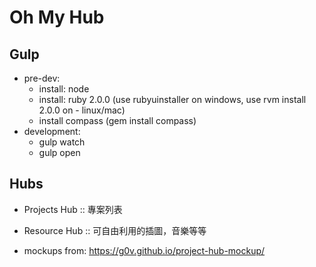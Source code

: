 Oh My Hub
=========

## Gulp

- pre-dev:
    - install: node
    - install: ruby 2.0.0 (use rubyuinstaller on windows, use rvm install 2.0.0 on - linux/mac)
    - install compass (gem install compass)
- development:
    - gulp watch
    - gulp open 

## Hubs

- Projects Hub :: 專案列表
- Resource Hub :: 可自由利用的插圖，音樂等等

- mockups from: https://g0v.github.io/project-hub-mockup/
